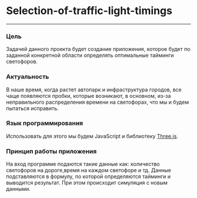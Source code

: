 # Selection-of-traffic-light-timings
---
### Цель
Задачей данного проекта будет создание приложения, которое будет по заданной конкретной области определять оптимальные тайминги светофоров.
### Актуальность
В наше время, когда растет автопарк и инфраструктура городов, все чаще появляются пробки, которые возникают, в основном, из-за неправильного распределения времени на светофорах, что мы и будем пытаться исправить.
### Язык программирования
Использовать для этого мы будем  JavaScript и библиотеку [Three.js](https://github.com/mrdoob/three.js/).
### Принцип работы приложения
На вход программе подаются такие данные как: количество светофоров на дороге,время на каждом светофоре и тд. Данные подставляются в формулу, по которой определяются тайминги и выводится результат. При этом происходит симуляция с новым данными.
